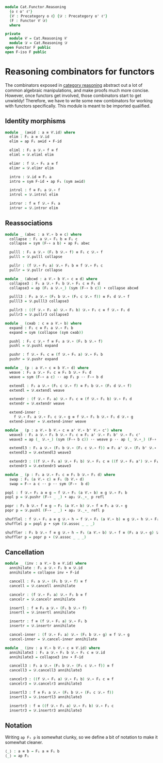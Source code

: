 <!--
```agda
open import 1Lab.Path

open import Cat.Functor.Base using (module F-iso)
open import Cat.Base

import Cat.Reasoning
```
-->

```agda
module Cat.Functor.Reasoning
  {o ℓ o' ℓ'}
  {𝒞 : Precategory o ℓ} {𝒟 : Precategory o' ℓ'}
  (F : Functor 𝒞 𝒟)
  where

private
  module 𝒞 = Cat.Reasoning 𝒞
  module 𝒟 = Cat.Reasoning 𝒟
open Functor F public
open F-iso F public
```

<!--
```agda
private variable
  A B C : 𝒞.Ob
  a a' b b' c c' d : 𝒞.Hom A B
  X Y Z : 𝒟.Ob
  f g h i : 𝒟.Hom X Y
```
-->


# Reasoning combinators for functors

The combinators exposed in [category reasoning] abstract out a lot of common
algebraic manipulations, and make proofs much more concise. However, once functors
get involved, those combinators start to get unwieldy! Therefore, we have
to write some new combinators for working with functors specifically.
This module is meant to be imported qualified.

[category reasoning]: Cat.Reasoning.html

## Identity morphisms

```agda
module _ (a≡id : a ≡ 𝒞.id) where
  elim : F₁ a ≡ 𝒟.id
  elim = ap F₁ a≡id ∙ F-id

  eliml : F₁ a 𝒟.∘ f ≡ f
  eliml = 𝒟.eliml elim

  elimr : f 𝒟.∘ F₁ a ≡ f
  elimr = 𝒟.elimr elim

  intro : 𝒟.id ≡ F₁ a
  intro = sym F-id ∙ ap F₁ (sym a≡id)

  introl : f ≡ F₁ a 𝒟.∘ f
  introl = 𝒟.introl elim

  intror : f ≡ f 𝒟.∘ F₁ a
  intror = 𝒟.intror elim
```

## Reassociations

```agda
module _ (ab≡c : a 𝒞.∘ b ≡ c) where
  collapse : F₁ a 𝒟.∘ F₁ b ≡ F₁ c
  collapse = sym (F-∘ a b) ∙ ap F₁ ab≡c

  pulll : F₁ a 𝒟.∘ (F₁ b 𝒟.∘ f) ≡ F₁ c 𝒟.∘ f
  pulll = 𝒟.pulll collapse

  pullr : (f 𝒟.∘ F₁ a) 𝒟.∘ F₁ b ≡ f 𝒟.∘ F₁ c
  pullr = 𝒟.pullr collapse

module _ (abc≡d : a 𝒞.∘ b 𝒞.∘ c ≡ d) where
  collapse3 : F₁ a 𝒟.∘ F₁ b 𝒟.∘ F₁ c ≡ F₁ d
  collapse3 = ap (F₁ a 𝒟.∘_) (sym (F-∘ b c)) ∙ collapse abc≡d

  pulll3 : F₁ a 𝒟.∘ (F₁ b 𝒟.∘ (F₁ c 𝒟.∘ f)) ≡ F₁ d 𝒟.∘ f
  pulll3 = 𝒟.pulll3 collapse3

  pullr3 : ((f 𝒟.∘ F₁ a) 𝒟.∘ F₁ b) 𝒟.∘ F₁ c ≡ f 𝒟.∘ F₁ d
  pullr3 = 𝒟.pullr3 collapse3

module _ (c≡ab : c ≡ a 𝒞.∘ b) where
  expand : F₁ c ≡ F₁ a 𝒟.∘ F₁ b
  expand = sym (collapse (sym c≡ab))

  pushl : F₁ c 𝒟.∘ f ≡ F₁ a 𝒟.∘ (F₁ b 𝒟.∘ f)
  pushl = 𝒟.pushl expand

  pushr : f 𝒟.∘ F₁ c ≡ (f 𝒟.∘ F₁ a) 𝒟.∘ F₁ b
  pushr = 𝒟.pushr expand

module _ (p : a 𝒞.∘ c ≡ b 𝒞.∘ d) where
  weave : F₁ a 𝒟.∘ F₁ c ≡ F₁ b 𝒟.∘ F₁ d
  weave = sym (F-∘ a c) ·· ap F₁ p ·· F-∘ b d

  extendl : F₁ a 𝒟.∘ (F₁ c 𝒟.∘ f) ≡ F₁ b 𝒟.∘ (F₁ d 𝒟.∘ f)
  extendl = 𝒟.extendl weave

  extendr : (f 𝒟.∘ F₁ a) 𝒟.∘ F₁ c ≡ (f 𝒟.∘ F₁ b) 𝒟.∘ F₁ d
  extendr = 𝒟.extendr weave

  extend-inner :
    f 𝒟.∘ F₁ a 𝒟.∘ F₁ c 𝒟.∘ g ≡ f 𝒟.∘ F₁ b 𝒟.∘ F₁ d 𝒟.∘ g
  extend-inner = 𝒟.extend-inner weave

module _ (p : a 𝒞.∘ b 𝒞.∘ c ≡ a' 𝒞.∘ b' 𝒞.∘ c') where
  weave3 : F₁ a 𝒟.∘ F₁ b 𝒟.∘ F₁ c ≡ F₁ a' 𝒟.∘ F₁ b' 𝒟.∘ F₁ c'
  weave3 = ap (_ 𝒟.∘_) (sym (F-∘ b c)) ·· weave p ·· ap (_ 𝒟.∘_) (F-∘ b' c')

  extendl3 : F₁ a 𝒟.∘ (F₁ b 𝒟.∘ (F₁ c 𝒟.∘ f)) ≡ F₁ a' 𝒟.∘ (F₁ b' 𝒟.∘ (F₁ c' 𝒟.∘ f))
  extendl3 = 𝒟.extendl3 weave3

  extendr3 : ((f 𝒟.∘ F₁ a) 𝒟.∘ F₁ b) 𝒟.∘ F₁ c ≡ ((f 𝒟.∘ F₁ a') 𝒟.∘ F₁ b') 𝒟.∘ F₁ c'
  extendr3 = 𝒟.extendr3 weave3

module _ (p : F₁ a 𝒟.∘ F₁ c ≡ F₁ b 𝒟.∘ F₁ d) where
  swap : F₁ (a 𝒞.∘ c) ≡ F₁ (b 𝒞.∘ d)
  swap = F-∘ a c ·· p ·· sym (F-∘  b d)

popl : f 𝒟.∘ F₁ a ≡ g → f 𝒟.∘ F₁ (a 𝒞.∘ b) ≡ g 𝒟.∘ F₁ b
popl p = 𝒟.pushr (F-∘ _ _) ∙ ap₂ 𝒟._∘_ p refl

popr : F₁ b 𝒟.∘ f ≡ g → F₁ (a 𝒞.∘ b) 𝒟.∘ f ≡ F₁ a 𝒟.∘ g
popr p = 𝒟.pushl (F-∘ _ _) ∙ ap₂ 𝒟._∘_ refl p

shufflel : f 𝒟.∘ F₁ a ≡ g 𝒟.∘ h → f 𝒟.∘ F₁ (a 𝒞.∘ b) ≡ g 𝒟.∘ h 𝒟.∘ F₁ b
shufflel p = popl p ∙ sym (𝒟.assoc _ _ _)

shuffler : F₁ b 𝒟.∘ f ≡ g 𝒟.∘ h → F₁ (a 𝒞.∘ b) 𝒟.∘ f ≡ (F₁ a 𝒟.∘ g) 𝒟.∘ h
shuffler p = popr p ∙ (𝒟.assoc _ _ _)
```

## Cancellation

```agda
module _ (inv : a 𝒞.∘ b ≡ 𝒞.id) where
  annihilate : F₁ a 𝒟.∘ F₁ b ≡ 𝒟.id
  annihilate = collapse inv ∙ F-id

  cancell : F₁ a 𝒟.∘ (F₁ b 𝒟.∘ f) ≡ f
  cancell = 𝒟.cancell annihilate

  cancelr : (f 𝒟.∘ F₁ a) 𝒟.∘ F₁ b ≡ f
  cancelr = 𝒟.cancelr annihilate

  insertl : f ≡ F₁ a 𝒟.∘ (F₁ b 𝒟.∘ f)
  insertl = 𝒟.insertl annihilate

  insertr : f ≡ (f 𝒟.∘ F₁ a) 𝒟.∘ F₁ b
  insertr = 𝒟.insertr annihilate

  cancel-inner : (f 𝒟.∘ F₁ a) 𝒟.∘ (F₁ b 𝒟.∘ g) ≡ f 𝒟.∘ g
  cancel-inner = 𝒟.cancel-inner annihilate

module _ (inv : a 𝒞.∘ b 𝒞.∘ c ≡ 𝒞.id) where
  annihilate3 : F₁ a 𝒟.∘ F₁ b 𝒟.∘ F₁ c ≡ 𝒟.id
  annihilate3 = collapse3 inv ∙ F-id

  cancell3 : F₁ a 𝒟.∘ (F₁ b 𝒟.∘ (F₁ c 𝒟.∘ f)) ≡ f
  cancell3 = 𝒟.cancell3 annihilate3

  cancelr3 : ((f 𝒟.∘ F₁ a) 𝒟.∘ F₁ b) 𝒟.∘ F₁ c ≡ f
  cancelr3 = 𝒟.cancelr3 annihilate3

  insertl3 : f ≡ F₁ a 𝒟.∘ (F₁ b 𝒟.∘ (F₁ c 𝒟.∘ f))
  insertl3 = 𝒟.insertl3 annihilate3

  insertr3 : f ≡ ((f 𝒟.∘ F₁ a) 𝒟.∘ F₁ b) 𝒟.∘ F₁ c
  insertr3 = 𝒟.insertr3 annihilate3
```

## Notation

Writing `ap F₁ p` is somewhat clunky, so we define a bit of notation
to make it somewhat cleaner.

```agda
⟨_⟩ : a ≡ b → F₁ a ≡ F₁ b
⟨_⟩ = ap F₁
```
